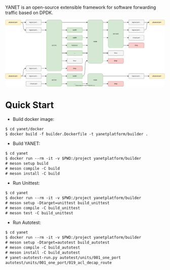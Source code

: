 YANET is an open-source extensible framework for software forwarding traffic based on DPDK.

<img alt="YANET — software forwarding traffic" src="flows.svg" />

# Quick Start
- Build docker image:
```
$ cd yanet/docker
$ docker build -f builder.Dockerfile -t yanetplatform/builder .
```

- Build YANET:
```
$ cd yanet
$ docker run --rm -it -v $PWD:/project yanetplatform/builder
# meson setup build
# meson compile -C build
# meson install -C build
```

- Run Unittest:
```
$ cd yanet
$ docker run --rm -it -v $PWD:/project yanetplatform/builder
# meson setup -Dtarget=unittest build_unittest
# meson compile -C build_unittest
# meson test -C build_unittest
```

- Run Autotest:
```
$ cd yanet
$ docker run --rm -it -v $PWD:/project yanetplatform/builder
# meson setup -Dtarget=autotest build_autotest
# meson compile -C build_autotest
# meson install -C build_autotest
# yanet-autotest-run.py autotest/units/001_one_port autotest/units/001_one_port/019_acl_decap_route
```
